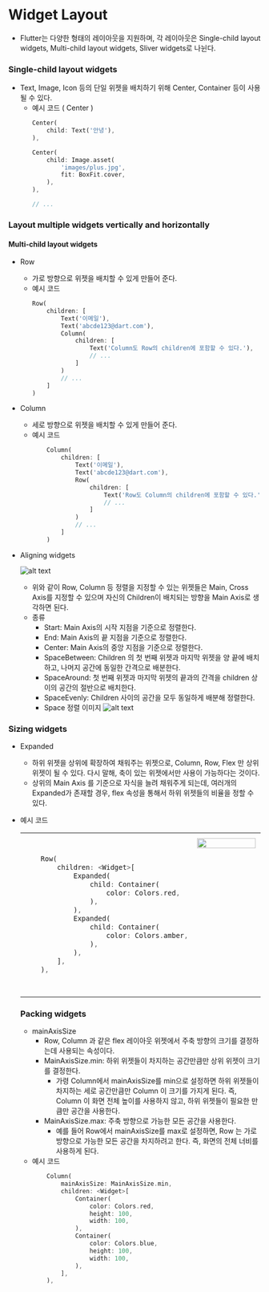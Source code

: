 # Widget Layout
* Flutter는 다양한 형태의 레이아웃을 지원하며, 각 레이아웃은 Single-child layout widgets, Multi-child layout widgets, Sliver widgets로 나뉜다.

### Single-child layout widgets
* Text, Image, Icon 등의 단일 위젯을 배치하기 위해 Center, Container 등이 사용될 수 있다.
  * 예시 코드 ( Center )
    ```dart
    Center(
        child: Text('안녕'),
    ),

    Center(
        child: Image.asset(
            'images/plus.jpg',
            fit: BoxFit.cover,
        ),
    ),

    // ...
    ```

### Layout multiple widgets vertically and horizontally
#### Multi-child layout widgets
* Row
  * 가로 방향으로 위젯을 배치할 수 있게 만들어 준다.
  * 예시 코드
    ```dart
    Row(
        children: [
            Text('이메일'),
            Text('abcde123@dart.com'),
            Column(
                children: [
                    Text('Column도 Row의 children에 포함할 수 있다.'),
                    // ...
                ]
            )
            // ...
        ]
    )
    ```
* Column
  * 세로 방향으로 위젯을 배치할 수 있게 만들어 준다.
  * 예시 코드
    ```dart
        Column(
            children: [
                Text('이메일'),
                Text('abcde123@dart.com'),
                Row(
                    children: [
                        Text('Row도 Column의 children에 포함할 수 있다.'),
                        // ...
                    ]
                )
                // ...
            ]
        )
    ```
* Aligning widgets

    ![alt text](https://velog.velcdn.com/images/sucream/post/0c162cca-01bf-4e87-a2e9-7acfb03a6fe5/image.png)

  * 위와 같이 Row, Column 등 정렬을 지정할 수 있는 위젯들은 Main, Cross Axis를 지정할 수 있으며 자신의 Children이 배치되는 방향을 Main Axis로 생각하면 된다.
  * 종류
    * Start: Main Axis의 시작 지점을 기준으로 정렬한다.
    * End: Main Axis의 끝 지점을 기준으로 정렬한다.
    * Center: Main Axis의 중앙 지점을 기준으로 정렬한다.
    * SpaceBetween: Children 의 첫 번째 위젯과 마지막 위젯을 양 끝에 배치하고, 나머지 공간에 동일한 간격으로 배분한다. 
    * SpaceAround: 첫 번째 위젯과 마지막 위젯의 끝과의 간격을 children 상이의 공간의 절반으로 배치한다.
    * SpaceEvenly: Children 사이의 공간을 모두 동일하게 배분해 정렬한다.
    * Space 정렬 이미지
        ![alt text](https://img1.daumcdn.net/thumb/R1280x0/?scode=mtistory2&fname=https%3A%2F%2Fblog.kakaocdn.net%2Fdn%2FUi4pY%2Fbtqz7omPMo2%2FJQLXhUo42USHCnZjCVPkL0%2Fimg.png)

### Sizing widgets
  * Expanded
    * 하위 위젯을 상위에 확장하여 채워주는 위젯으로, Column, Row, Flex 만 상위 위젯이 될 수 있다. 다시 말해, 축이 있는 위젯에서만 사용이 가능하다는 것이다.
    * 상위의 Main Axis 를 기준으로 자식을 늘려 채워주게 되는데, 여러개의 Expanded가 존재할 경우, flex 속성을 통해서 하위 위젯들의 비율을 정할 수 있다.
  * 예시 코드
    <table style="width: 100%; table-layout: fixed;">
    <tr>
    <td style="width: 70%; vertical-align: top;"> 
    <pre style="overflow-x: auto; white-space: pre-wrap;">

    ```dart
        Row(
            children: <Widget>[
                Expanded(
                    child: Container(
                        color: Colors.red,
                    ),
                ),
                Expanded(
                    child: Container(
                        color: Colors.amber,
                    ),
                ),
            ],
        ),
    ```

    </pre>
    </td>
    <td style="width: 30%; padding: 10px; vertical-align: top;">
        <img src="https://velog.velcdn.com/images/ksk0605/post/b72d98e8-6860-4356-8fa6-c66988d53ba4/image.png" style="width: 100%;">
    </td>
    </tr>
</table>


### Packing widgets
* mainAxisSize
  * Row, Column 과 같은 flex 레이아웃 위젯에서 주축 방향의 크기를 결정하는데 사용되는 속성이다.
  * MainAxisSize.min: 하위 위젯들이 차지하는 공간만큼만 상위 위젯이 크기를 결정한다.
    * 가령 Column에서 mainAxisSize를 min으로 설정하면 하위 위젯들이 차지하는 세로 공간만큼만 Column 이 크기를 가지게 된다. 즉, Column 이 화면 전체 높이를 사용하지 않고, 하위 위젯들이 필요한 만큼만 공간을 사용한다.
  * MainAxisSize.max: 주축 방향으로 가능한 모든 공간을 사용한다.
    * 예를 들어 Row에서 mainAxisSize를 max로 설정하면, Row 는 가로 방향으로 가능한 모든 공간을 차지하려고 한다. 즉, 화면의 전체 너비를 사용하게 된다.
* 예시 코드
    ```dart
        Column(
            mainAxisSize: MainAxisSize.min,
            children: <Widget>[
                Container(
                    color: Colors.red,
                    height: 100,
                    width: 100,
                ),
                Container(
                    color: Colors.blue,
                    height: 100,
                    width: 100,
                ),
            ],
        ),
    ```